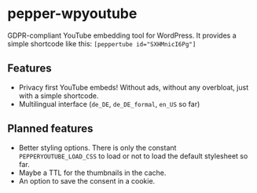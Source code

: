 # pepper-wpyoutube
GDPR-compliant YouTube embedding tool for WordPress. It provides a simple shortcode like this: `[peppertube id="SXHMnicI6Pg"]`

## Features
- Privacy first YouTube embeds! Without ads, without any overbloat, just with a simple shortcode.
- Multilingual interface (`de_DE`, `de_DE_formal`, `en_US` so far)

## Planned features
- Better styling options. There is only the constant `PEPPERYOUTUBE_LOAD_CSS` to load or not to load the default stylesheet so far.
- Maybe a TTL for the thumbnails in the cache.
- An option to save the consent in a cookie.
